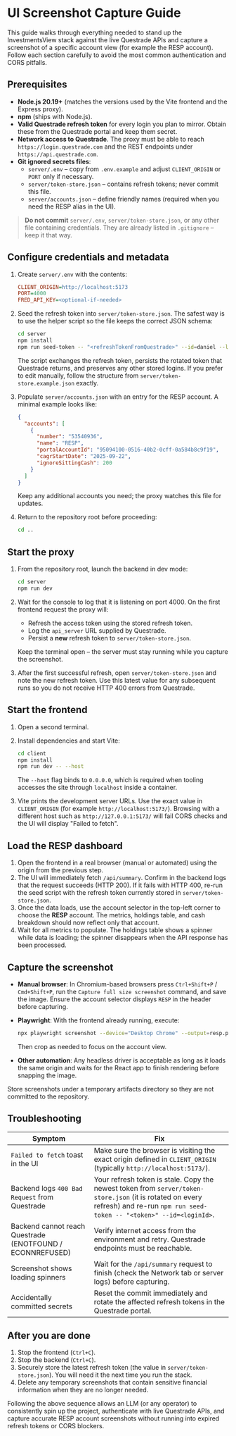 # UI Screenshot Capture Guide

This guide walks through everything needed to stand up the InvestmentsView stack against the live Questrade APIs and capture a screenshot of a specific account view (for example the RESP account). Follow each section carefully to avoid the most common authentication and CORS pitfalls.

## Prerequisites

- **Node.js 20.19+** (matches the versions used by the Vite frontend and the Express proxy).
- **npm** (ships with Node.js).
- **Valid Questrade refresh token** for every login you plan to mirror. Obtain these from the Questrade portal and keep them secret.
- **Network access to Questrade**. The proxy must be able to reach `https://login.questrade.com` and the REST endpoints under `https://api.questrade.com`.
- **Git ignored secrets files**:
  - `server/.env` – copy from `.env.example` and adjust `CLIENT_ORIGIN` or `PORT` only if necessary.
  - `server/token-store.json` – contains refresh tokens; never commit this file.
  - `server/accounts.json` – define friendly names (required when you need the RESP alias in the UI).

> **Do not commit** `server/.env`, `server/token-store.json`, or any other file containing credentials. They are already listed in `.gitignore` – keep it that way.

## Configure credentials and metadata

1. Create `server/.env` with the contents:

   ```ini
   CLIENT_ORIGIN=http://localhost:5173
   PORT=4000
   FRED_API_KEY=<optional-if-needed>
   ```

2. Seed the refresh token into `server/token-store.json`. The safest way is to use the helper script so the file keeps the correct JSON schema:

   ```bash
   cd server
   npm install
   npm run seed-token -- "<refreshTokenFromQuestrade>" --id=daniel --label="<display label>" --email="<login email>"
   ```

   The script exchanges the refresh token, persists the rotated token that Questrade returns, and preserves any other stored logins. If you prefer to edit manually, follow the structure from `server/token-store.example.json` exactly.

3. Populate `server/accounts.json` with an entry for the RESP account. A minimal example looks like:

   ```json
   {
     "accounts": [
       {
         "number": "53540936",
         "name": "RESP",
         "portalAccountId": "95094100-0516-40b2-0cff-0a584b8c9f19",
         "cagrStartDate": "2025-09-22",
         "ignoreSittingCash": 200
       }
     ]
   }
   ```

   Keep any additional accounts you need; the proxy watches this file for updates.

4. Return to the repository root before proceeding:

   ```bash
   cd ..
   ```

## Start the proxy

1. From the repository root, launch the backend in dev mode:

   ```bash
   cd server
   npm run dev
   ```

2. Wait for the console to log that it is listening on port 4000. On the first frontend request the proxy will:
   - Refresh the access token using the stored refresh token.
   - Log the `api_server` URL supplied by Questrade.
   - Persist a **new** refresh token to `server/token-store.json`.

   Keep the terminal open – the server must stay running while you capture the screenshot.

3. After the first successful refresh, open `server/token-store.json` and note the new refresh token. Use this latest value for any subsequent runs so you do not receive HTTP 400 errors from Questrade.

## Start the frontend

1. Open a second terminal.
2. Install dependencies and start Vite:

   ```bash
   cd client
   npm install
   npm run dev -- --host
   ```

   The `--host` flag binds to `0.0.0.0`, which is required when tooling accesses the site through `localhost` inside a container.

3. Vite prints the development server URLs. Use the exact value in `CLIENT_ORIGIN` (for example `http://localhost:5173/`). Browsing with a different host such as `http://127.0.0.1:5173/` will fail CORS checks and the UI will display "Failed to fetch".

## Load the RESP dashboard

1. Open the frontend in a real browser (manual or automated) using the origin from the previous step.
2. The UI will immediately fetch `/api/summary`. Confirm in the backend logs that the request succeeds (HTTP 200). If it fails with HTTP 400, re-run the seed script with the refresh token currently stored in `server/token-store.json`.
3. Once the data loads, use the account selector in the top-left corner to choose the **RESP** account. The metrics, holdings table, and cash breakdown should now reflect only that account.
4. Wait for all metrics to populate. The holdings table shows a spinner while data is loading; the spinner disappears when the API response has been processed.

## Capture the screenshot

- **Manual browser**: In Chromium-based browsers press `Ctrl+Shift+P` / `Cmd+Shift+P`, run the `Capture full size screenshot` command, and save the image. Ensure the account selector displays `RESP` in the header before capturing.
- **Playwright**: With the frontend already running, execute:

  ```bash
  npx playwright screenshot --device="Desktop Chrome" --output=resp.png http://localhost:5173/
  ```

  Then crop as needed to focus on the account view.

- **Other automation**: Any headless driver is acceptable as long as it loads the same origin and waits for the React app to finish rendering before snapping the image.

Store screenshots under a temporary artifacts directory so they are not committed to the repository.

## Troubleshooting

| Symptom | Fix |
| --- | --- |
| `Failed to fetch` toast in the UI | Make sure the browser is visiting the exact origin defined in `CLIENT_ORIGIN` (typically `http://localhost:5173/`). |
| Backend logs `400 Bad Request` from Questrade | Your refresh token is stale. Copy the newest token from `server/token-store.json` (it is rotated on every refresh) and re-run `npm run seed-token -- "<token>" --id=<loginId>`. |
| Backend cannot reach Questrade (ENOTFOUND / ECONNREFUSED) | Verify internet access from the environment and retry. Questrade endpoints must be reachable. |
| Screenshot shows loading spinners | Wait for the `/api/summary` request to finish (check the Network tab or server logs) before capturing. |
| Accidentally committed secrets | Reset the commit immediately and rotate the affected refresh tokens in the Questrade portal. |

## After you are done

1. Stop the frontend (`Ctrl+C`).
2. Stop the backend (`Ctrl+C`).
3. Securely store the latest refresh token (the value in `server/token-store.json`). You will need it the next time you run the stack.
4. Delete any temporary screenshots that contain sensitive financial information when they are no longer needed.

Following the above sequence allows an LLM (or any operator) to consistently spin up the project, authenticate with live Questrade APIs, and capture accurate RESP account screenshots without running into expired refresh tokens or CORS blockers.
